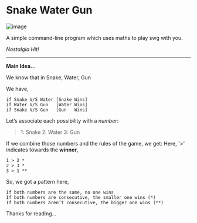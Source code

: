 Snake Water Gun
======================

![image](https://user-images.githubusercontent.com/84771149/214818680-c1a94d1e-8ed0-4157-a37c-98dc5f49d59d.png)

A simple command-line program which uses maths to play swg with you.

*Nostalgia Hit!*
 ______________________


**Main Idea...**

We know that in Snake, Water, Gun

We have, 

    if Snake V/S Water [Snake Wins]
    if Water V/S Gun   [Water Wins]
    if Snake V/S Gun   [Gun   Wins]
  
Let’s associate each possibility with a *number*:

  > 1: Snake
  > 2: Water
  > 3: Gun

If we combine those numbers and the rules of the game, we get:
  Here, '>' indicates towards the **winner**,

    1 > 2 *
    2 > 3 *
    3 > 1 **

So, we got a pattern here,

    If both numbers are the same, no one wins
    If both numbers are consecutive, the smaller one wins (*)
    If both numbers aren’t consecutive, the bigger one wins (**)

Thanks for reading...
